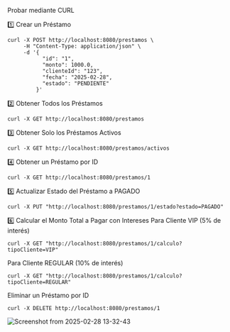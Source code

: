 Probar mediante CURL

1️⃣ Crear un Préstamo

```=json
curl -X POST http://localhost:8080/prestamos \
     -H "Content-Type: application/json" \
     -d '{
           "id": "1",
           "monto": 1000.0,
           "clienteId": "123",
           "fecha": "2025-02-28",
           "estado": "PENDIENTE"
         }'

```

2️⃣ Obtener Todos los Préstamos

```=json
curl -X GET http://localhost:8080/prestamos

```
3️⃣ Obtener Solo los Préstamos Activos

```=json
curl -X GET http://localhost:8080/prestamos/activos

```

4️⃣ Obtener un Préstamo por ID
```=json
curl -X GET http://localhost:8080/prestamos/1

```
5️⃣ Actualizar Estado del Préstamo a PAGADO


```=json
curl -X PUT "http://localhost:8080/prestamos/1/estado?estado=PAGADO"

```

6️⃣  Calcular el Monto Total a Pagar con Intereses
Para Cliente VIP (5% de interés)

```=json
curl -X GET "http://localhost:8080/prestamos/1/calculo?tipoCliente=VIP"
```

Para Cliente REGULAR (10% de interés)
```=json
curl -X GET "http://localhost:8080/prestamos/1/calculo?tipoCliente=REGULAR"

```
Eliminar un Préstamo por ID
```=json
curl -X DELETE http://localhost:8080/prestamos/1

```


![Screenshot from 2025-02-28 13-32-43](https://github.com/user-attachments/assets/eb211e90-2b61-40ed-ab01-0bc4eafeeff1)
